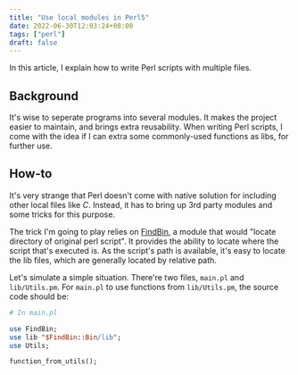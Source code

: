 ```yaml
---
title: "Use local modules in Perl5"
date: 2022-06-30T12:03:24+08:00
tags: ["perl"]
draft: false
---
```


In this article, I explain how to write Perl scripts with multiple files.

<!--more-->

## Background

It's wise to seperate programs into several modules. It makes the project easier
to maintain, and brings extra reusability. When writing Perl scripts, I come
with the idea if I can extra some commonly-used functions as libs, for further
use.

## How-to

It's very strange that Perl doesn't come with native solution for including
other local files like _C_. Instead, it has to bring up 3rd party modules and
some tricks for this purpose.

The trick I'm going to play relies on [FindBin][1], a module that would "locate
directory of original perl script". It provides the ability to locate where
the script that's executed is. As the script's path is available, it's easy to
locate the lib files, which are generally located by relative path.

[1]: https://metacpan.org/pod/FindBin

Let's simulate a simple situation. There're two files, `main.pl` and
`lib/Utils.pm`. For `main.pl` to use functions from `lib/Utils.pm`, the source
code should be:

```Perl
# In main.pl

use FindBin;
use lib "$FindBin::Bin/lib";
use Utils;

function_from_utils();
```

